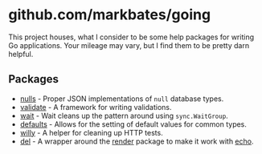 # github.com/markbates/going

This project houses, what I consider to be some help packages for writing Go applications. Your mileage may vary, but I find them to be pretty darn helpful.

## Packages

* [nulls](./nulls) - Proper JSON implementations of `null` database types.
* [validate](./validate) - A framework for writing validations.
* [wait](./wait) - Wait cleans up the pattern around using `sync.WaitGroup`.
* [defaults](./defaults) - Allows for the setting of default values for common types.
* [willy](./willy) - A helper for cleaning up HTTP tests.
* [del](./del) - A wrapper around the [render](https://github.com/unrolled/render) package to make it work with [echo](https://github.com/labstack/echo).

